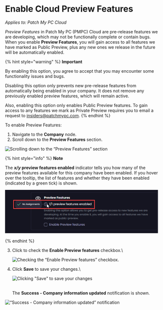 # Enable Cloud Preview Features

_Applies to: Patch My PC Cloud_

_Preview Features_ in Patch My PC (PMPC) Cloud are pre-release features we are developing, which may not be functionally complete or contain bugs. When you enable **Preview Features**, you will gain access to all features we have marked as Public Preview, plus any new ones we release in the future will be automatically enabled.

{% hint style="warning" %}
**Important**

By enabling this option, you agree to accept that you may encounter some functionality issues and bugs.

Disabling this option only prevents new pre-release features from automatically being enabled in your company. It does not remove any previously enabled preview features, which will remain active.

Also, enabling this option only enables Public Preview features. To gain access to any features we mark as Private Preview requires you to email a request to [insiders@patchmypc.com](mailto:insiders@patchmypc.com).
{% endhint %}

To enable Preview Features:

1. Navigate to the **Company** node.
2. Scroll down to the **Preview Features** section.

![Scrolling down to the “Preview Features” section](/_images/image-%282249%29.png-"Scrolling-down-to-the-\"Preview-Features\"-section" "Scrolling down to the “Preview Features” section")

{% hint style="info" %}
**Note**

The _**x/y**_**&#x20;preview features enabled** indicator tells you how many of the preview features available for this company have been enabled. If you hover over the tooltip, the list of features and whether they have been enabled (indicated by a green tick) is shown.

![](/_images/image-%282250%29.png "")


{% endhint %}

3.  Click to check the **Enable Preview features** checkbox.\


    ![Checking the “Enable Preview features” checkbox.](/_images/image-%282251%29.png-"Checking-the-\"Enable-Preview-features\"-checkbox." "Checking the “Enable Preview features” checkbox.")
4.  Click **Save** to save your changes.\


    ![Clicking &#x22;Save&#x22; to save your changes](/_images/image-%282252%29.png-"Clicking-&#x22;Save&#x22;-to-save-your-changes" "Clicking &#x22;Save&#x22; to save your changes")

    \
    The **Success - Company information updated** notification is shown.

![“Success - Company information updated” notification](/_images/image-%282253%29.png-"\"Success-Company-information-updated\"-notification" "“Success - Company information updated” notification")
